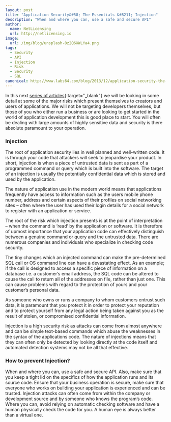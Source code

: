 ```yaml
---
layout: post
title: "Application Security&#58; The Essentials &#8211; Injection"
description: "When and where you can, use a safe and secure API"
author:
  name: NetLicensing
  url: http://netlicensing.io
image:
  url: /img/blog/unsplash-8z2Q6XWLYa4.png
tags:
  - Security
  - API
  - Injection
  - Risk
  - Security
  - SQL
canonical: http://www.labs64.com/blog/2013/12/application-security-the-essentials-injection/
---
```


In this next [series of articles](https://www.google.com/search?q=site%3Anetlicensing.io%20Application%20Security%20Essentials "Application Security Essentials"){:target="_blank"} we will be looking in some detail at some of the major risks which present themselves to creators and users of applications. We will not be targeting developers themselves, but those of you who either run a business or are looking to get started in the world of application development this is good place to start. You will often be dealing with large amounts of highly sensitive data and security is there absolute paramount to your operation.

### Injection

The root of application security lies in well planned and well-written code. It is through your code that attackers will seek to jeopardise your product. In short, injection is when a piece of untrusted data is sent as part of a programmed command or query which is built into the software. The target of an injection is usually the potentially confidential data which is stored and used by the application.

The nature of application use in the modern world means that applications frequently have access to information such as the users mobile phone number, address and certain aspects of their profiles on social networking sites – often where the user has used their login details for a social network to register with an application or service.

The root of the risk which injection presents is at the point of interpretation – when the command is ‘read’ by the application or software. It is therefore of upmost importance that your application code can effectively distinguish between a genuine command or query and the untrusted data. There are numerous companies and individuals who specialize in checking code security.

The tiny changes which an injected command can make the pre-determined SQL call or OS command line can have a devastating effect. As an example; if the call is designed to access a specific piece of information on a database i.e. a customer’s email address, the SQL code can be altered to cause the call to return all of the addresses on file, rather than just one. This can cause problems with regard to the protection of yours and your customer’s personal data.

As someone who owns or runs a company to whom customers entrust such data, it is paramount that you protect it in order to protect your reputation and to protect yourself from any legal action being taken against you as the result of stolen, or compromised confidential information.

Injection is a high security risk as attacks can come from almost anywhere and can be simple text-based commands which abuse the weaknesses in the syntax of the applications code. The nature of injections means that they can often only be detected by looking directly at the code itself and automated detection systems may not be all that effective.

### How to prevent Injection?

When and where you can, use a safe and secure API. Also, make sure that you keep a tight lid on the specifics of how the application runs and its source code. Ensure that your business operation is secure, make sure that everyone who works on building your application is experienced and can be trusted. Injection attacks can often come from within the company or development source and by someone who knows the program’s code. Where you can, avoid relying on automatic checking software and have a human physically check the code for you. A human eye is always better than a virtual one.
